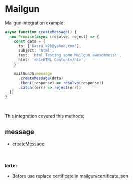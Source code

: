 # Mailgun

Mailgun integration example:

```typescript
async function createMessage() {
  new Promise(async (resolve, reject) => {
    const data = {
      to: ['kasra_k2k@yahoo.com'],
      subject: 'html',
      text: 'html Testing some Mailgun awesomness!',
      html: '<h1>HTML Content</h1>',
    }

    mailGunJS.message
      .createMessage(data)
      .then((response) => resolve(response))
      .catch((err) => reject(err))
  })
}
```

&nbsp;

This integration covered this methods:

## message

- [createMessage]()

&nbsp;

### `Note:`

- Before use replace certificate in mailgun/certificate.json
